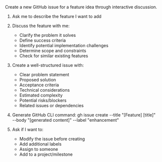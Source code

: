 Create a new GitHub issue for a feature idea through interactive discussion.

1. Ask me to describe the feature I want to add
2. Discuss the feature with me:
   - Clarify the problem it solves
   - Define success criteria
   - Identify potential implementation challenges
   - Determine scope and constraints
   - Check for similar existing features

3. Create a well-structured issue with:
   - Clear problem statement
   - Proposed solution
   - Acceptance criteria
   - Technical considerations
   - Estimated complexity
   - Potential risks/blockers
   - Related issues or dependencies

4. Generate GitHub CLI command:
   gh issue create --title "[Feature] [title]" --body "[generated content]" --label "enhancement"

5. Ask if I want to:
   - Modify the issue before creating
   - Add additional labels
   - Assign to someone
   - Add to a project/milestone

